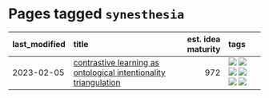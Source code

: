 # Pages tagged `synesthesia`

|last_modified|title|est. idea maturity|tags
|:---|:---|---:|:---|
|2023-02-05|[contrastive learning as ontological intentionality triangulation](../contrastive_learning_as_ontological_intentionality_triangulation.md)|972|[![](https://img.shields.io/badge/tag-meta-a4124b)](../tags/meta.md) [![](https://img.shields.io/badge/tag-philosophy-997e5)](../tags/philosophy.md) [![](https://img.shields.io/badge/tag-semiotics-a9524c)](../tags/semiotics.md) [![](https://img.shields.io/badge/tag-synesthesia-ebbec3)](../tags/synesthesia.md) [![](https://img.shields.io/badge/tag-theory-112e27)](../tags/theory.md) [![](https://img.shields.io/badge/tag-wip-e7673c)](../tags/wip.md)|